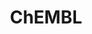 ---
layout: default
bigquery: https://console.cloud.google.com/bigquery?p=patents-public-data&d=ebi_chembl&page=dataset
citation: '"The ChEMBL database in 2017." Anna Gaulton, Anne Hersey, Michał Nowotka,
  A Patrícia Bento, Jon Chambers, David Mendez, Prudence Mutowo, Francis Atkinson,
  Louisa J Bellis, Elena Cibrián-Uhalte, Mark Davies, Nathan Dedman, Anneli Karlsson,
  María Paula Magariños, John P Overington, George Papadatos, Ines Smit, Andrew R
  Leach Nucleic acids Research (2017) 45 (Database Issue), D945-D954'
contributors: European Bioinformatics Institute
cost: None
description: ChEMBL Data is a manually curated database of small molecules used in
  drug discovery, including information about existing patented drugs.
documentation: 'schema: https://www.ebi.ac.uk/chembl/db_schema


  '
last_edit: 04/06/2022, 20:43:38
location: https://console.cloud.google.com/marketplace/product/google_patents_public_datasets/chembl
maintained_by: EMBL-EBI, an outstation of European Molecular Biology Laboratory
related_publications: '

  ChEMBL: towards direct deposition of bioassay data.


  Mendez D, Gaulton A, Bento AP, Chambers J, De Veij M, Félix E, Magariños MP, Mosquera
  JF, Mutowo P, Nowotka M, Gordillo-Marañón M, Hunter F, Junco L, Mugumbate G, Rodriguez-Lopez
  M, Atkinson F, Bosc N, Radoux CJ, Segura-Cabrera A, Hersey A, Leach AR.


  — Nucleic Acids Res. 2019; 47(D1):D930-D940. doi: 10.1093/nar/gky1075

  '
schema_fields:
- comments
- biocomp_id
- record_id
- class_level
- publication_number
- pref_name
- smid
- std_act_id
- drugind_id
- mecref_id
- parent_molregno
- acd_logp
- doc_type
- mechanism_comment
- site_residues
- assay_desc
- targcomp_id
- patent_no
- usan_stem_id
- as_id
- toid
- full_mwt
- ref_type
- cell_id
- frac_class_id
- l1
- synonyms
- tid
- actsm_id
- chirality
- mc_tax_id
- ddd_value
- warning_class
- protein_class_desc
- l4
- assay_cell_type
- src_id
- acd_most_bpka
- natural_product
- domain_id
- formulation_id
- isoform
- related_tid
- alert_id
- black_box_warning
- level3_description
- enzyme_tid
- qed_weighted
- who_name
- met_id
- level5
- met_comment
- assay_tax_id
- accession
- pubmed_id
- disease_efficacy
- entity_id
- compound_key
- units
- standard_inchi_key
- withdrawn_country
- component_type
- relation
- ddd_units
- canonical_smiles
- uberon_id
- met_conversion
- standard_text_value
- bei
- pathway_key
- protein_class_id
- usan_stem
- mesh_id
- mc_target_type
- src_description
- acd_logd
- mc_organism
- syn_type
- mol_irac_id
- protein_class_synonym
- compsyn_id
- ingredient
- assay_category
- updated_by
- availability_type
- updated_on
- bto_id
- cx_logp
- doc_id
- src_short_name
- molregno
- normal_range_max
- le
- ref_id
- first_approval
- rtb
- molecular_species
- drug_substance_flag
- withdrawn_class
- end_position
- variant_id
- sequence
- job_id
- confidence
- priority
- published_type
- comp_class_id
- num_alerts
- assay_param_id
- enzyme_name
- bao_format
- target_desc
- targrel_id
- warning_year
- warning_type
- selectivity_comment
- mol_atc_id
- volume
- active_molregno
- subgroup
- lle
- confidence_score
- level4
- assay_subcellular_fraction
- molecule_type
- bao_id
- tbl
- authors
- last_active
- indref_id
- standard_relation
- target_mapping
- level4_description
- curated_by
- domain_name
- trade_name
- metabolite_record_id
- rgid
- l6
- published_relation
- cell_ontology_id
- src_compound_id
- orig_description
- route
- level1
- set_name
- relationship_desc
- tid_fixed
- withdrawn_flag
- first_in_class
- stat
- standard_inchi
- ddd_comment
- data_validity_comment
- hbd
- psa
- aromatic_rings
- mec_id
- warning_country
- l3
- patent_use_code
- l7
- who_extra
- l8
- patent_id
- homologue
- version
- num_ro5_violations
- efo_term
- short_name
- mesh_heading
- applicant_full_name
- ridx
- mutation
- activity_id
- stem
- standard_flag
- assay_id
- irac_code
- idx
- mw_freebase
- chebi_par_id
- bao_endpoint
- domain_description
- res_stem_id
- oral
- num_lipinski_ro5_violations
- aspect
- log_id
- mol_hrac_id
- assay_strain
- helm_notation
- cell_name
- standard_value
- description
- label
- usan_substem
- alogp
- usan_stem_definition
- cell_source_tax_id
- year
- type
- source
- heavy_atoms
- molfile
- pathway_id
- delist_flag
- ddd_id
- species_group_flag
- oc_id
- aidx
- definition
- uo_units
- warnref_id
- assay_tissue
- db_version
- parent_type
- level3
- co_stem_id
- last_page
- level2
- doi
- topical
- comp_go_id
- withdrawn_reason
- component_id
- name
- dosed_ingredient
- drug_product_flag
- cidx
- alert_name
- assay_test_type
- ad_type
- value
- cx_most_apka
- compound_name
- product_id
- upper_value
- indication_class
- patent_expire_date
- ddd_admr
- withdrawn_year
- max_phase_for_ind
- entity_type
- cell_source_organism
- chembl_id
- parent_go_id
- mechanism_of_action
- research_stem
- protclasssyn_id
- ap_id
- class_type
- cpd_str_alert_id
- result_flag
- compd_id
- level1_description
- stem_class
- company
- site_name
- standard_units
- strength
- cell_description
- assay_organism
- metref_id
- title
- curation_comment
- max_phase
- acd_most_apka
- substrate_record_id
- caloha_id
- parameter_type
- sequence_md5sum
- hrac_class_id
- innovator_company
- l2
- assay_type
- prod_pat_id
- standard_type
- clo_id
- activity_count
- annotation
- predbind_id
- start_position
- l5
- path
- irac_class_id
- warning_id
- relationship_type
- parenteral
- active_ingredient
- cl_lincs_id
- cellosaurus_id
- creation_date
- src_assay_id
- cx_most_bpka
- site_id
- full_molformula
- domain_type
- journal
- target_type
- parameter_value
- approval_date
- normal_range_min
- source_domain_id
- structure_type
- alert_set_id
- usan_year
- ro3_pass
- submission_date
- hba_lipinski
- nda_type
- drug_record_id
- component_synonym
- polymer_flag
- sitecomp_id
- assay_class_id
- prediction_method
- smarts
- molsyn_id
- tissue_id
- first_page
- assay_source
- efo_id
- tax_id
- status
- organism
- atc_code
- published_units
- pchembl_value
- ass_cls_map_id
- published_value
- hbd_lipinski
- parent_id
- direct_interaction
- qudt_units
- mol_frac_id
- downgraded
- issue
- therapeutic_flag
- db_source
- abstract
- warning_description
- mc_target_accession
- level2_description
- country
- hrac_code
- mw_monoisotopic
- prodrug
- mc_target_name
- binding_site_comment
- ref_url
- action_type
- relationship
- go_id
- molecular_mechanism
- inorganic_flag
- activity_comment
- cx_logd
- standard_upper_value
- dosage_form
- sei
- previous_company
- potential_duplicate
- hba
- text_value
- major_class
- cell_source_tissue
- frac_code
shortname: chembl
tags:
- biotechnology
- health
- chemical
- bioinformatics
- medical
terms_of_use: CC BY-SA 3.0
title: ChEMBL
uuid: e232a192-965c-4ec9-904c-155b6dfe56c5
---
